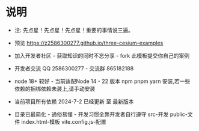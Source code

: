 # 说明

- 注: 先点星！先点星！先点星！重要的事情说三遍。

- 预览 https://z2586300277.github.io/three-cesium-examples

- 加入开发者社区 - 获取知识的同时不忘分享 - fork 此模板提交你自己的案例
 
- 开发者交流 QQ 2586300277 - 交流群 865182188 

- node 18+ 较好 - 当前适配Node 14 - 22 版本 npm pnpm yarn 安装,若一些依赖的捆绑依赖未装上,请手动安装

- 当前项目所有依赖 2024-7-2 已经更新 至 最新版本

- 目录已最简化 - 通俗易懂 - 开发习惯全靠开发者自行遵守  src-开发 public-文件 index.html-模板 vite.config.js-配置


